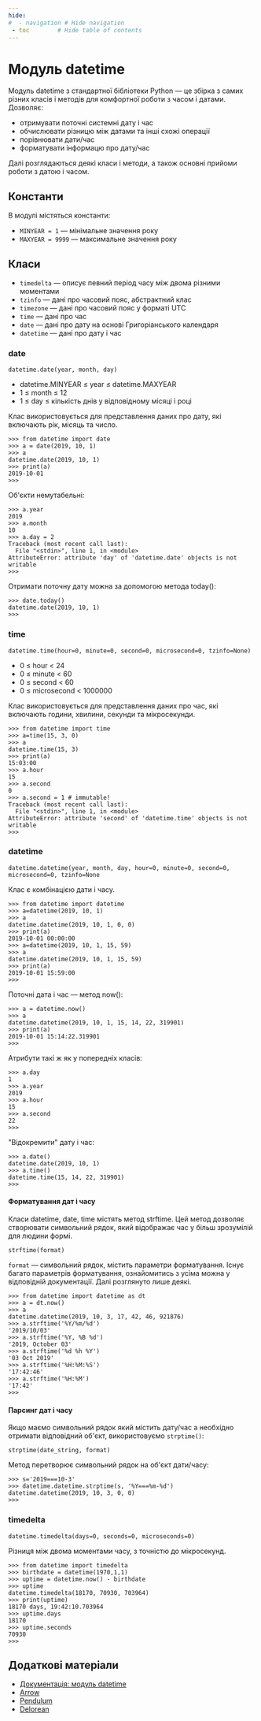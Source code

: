 ```yaml
---
hide:
#  - navigation # Hide navigation
 - toc        # Hide table of contents
---
```


# Модуль datetime

Модуль datetime з стандартної бібліотеки Python — це збірка з самих різних класів і методів для комфортної роботи з часом і датами. 
Дозволяє:

- отримувати поточні системні дату і час
- обчислювати різницю між датами та інші схожі операції
- порівнювати дати/час
- форматувати інформацю про дату/час

Далі розглядаються деякі класи і методи, 
а також основні прийоми роботи з датою і часом.

## Константи

В модулі містяться константи: 

- `MINYEAR = 1` — мінімальне значення року
- `MAXYEAR = 9999` — максимальне значення року

## Класи

- `timedelta` — описує певний період часу між двома різними моментами
- `tzinfo` — дані про часовий пояс, абстрактний клас
- `timezone` — дані про часовий пояс у форматі UTC
- `time` — дані про час
- `date` — дані про дату на основі Григоріанського календаря
- `datetime` — дані про дату і час

### date

	datetime.date(year, month, day)
	
- datetime.MINYEAR ≤ year ≤ datetime.MAXYEAR
- 1 ≤ month ≤ 12
- 1 ≤ day ≤ кількість днів у відповідному місяці і році

Клас використовується для представлення даних про дату, які включають рік, місяць та число.

	>>> from datetime import date
	>>> a = date(2019, 10, 1)
	>>> a
	datetime.date(2019, 10, 1)
	>>> print(a)
	2019-10-01
	>>>

Об'єкти немутабельні:

	>>> a.year
	2019
	>>> a.month
	10
	>>> a.day = 2
	Traceback (most recent call last):
	  File "<stdin>", line 1, in <module>
	AttributeError: attribute 'day' of 'datetime.date' objects is not writable
	>>>

Отримати поточну дату можна за допомогою метода today():

	>>> date.today()
	datetime.date(2019, 10, 1)
	>>>

### time

	datetime.time(hour=0, minute=0, second=0, microsecond=0, tzinfo=None)
	
- 0 ≤ hour < 24
- 0 ≤ minute < 60
- 0 ≤ second < 60
- 0 ≤ microsecond < 1000000

Клас використовується для представлення даних про час, 
які включають години, хвилини, секунди та мікросекунди.

	>>> from datetime import time
	>>> a=time(15, 3, 0)
	>>> a
	datetime.time(15, 3)
	>>> print(a)
	15:03:00
	>>> a.hour
	15
	>>> a.second
	0
	>>> a.second = 1 # immutable!
	Traceback (most recent call last):
	  File "<stdin>", line 1, in <module>
	AttributeError: attribute 'second' of 'datetime.time' objects is not writable
	>>>
	
### datetime

	datetime.datetime(year, month, day, hour=0, minute=0, second=0, microsecond=0, tzinfo=None
	
Клас є комбінацією дати і часу.

	>>> from datetime import datetime
	>>> a=datetime(2019, 10, 1)
	>>> a
	datetime.datetime(2019, 10, 1, 0, 0)
	>>> print(a)
	2019-10-01 00:00:00
	>>> a=datetime(2019, 10, 1, 15, 59)
	>>> a
	datetime.datetime(2019, 10, 1, 15, 59)
	>>> print(a)
	2019-10-01 15:59:00
	>>>
	
Поточні дата і час — метод now():

	>>> a = datetime.now()
	>>> a
	datetime.datetime(2019, 10, 1, 15, 14, 22, 319901)
	>>> print(a)
	2019-10-01 15:14:22.319901
	>>>

Атрибути такі ж як у попередніх класів:

	>>> a.day
	1
	>>> a.year
	2019
	>>> a.hour
	15
	>>> a.second
	22
	>>>
	
"Відокремити" дату і час:


	>>> a.date()
	datetime.date(2019, 10, 1)
	>>> a.time()
	datetime.time(15, 14, 22, 319901)
	>>>

#### Форматування дат і часу

Класи datetime, date, time містять метод strftime. 
Цей метод дозволяє створювати символьний рядок, який відображає час у більш зрозумілій для людини формі.

	strftime(format)
	
`format` — символьний рядок, містить параметри форматування. 
Існує багато параметрів форматування, ознайомитись з усіма можна у відповідній документації. 
Далі розглянуто лише деякі.

	>>> from datetime import datetime as dt
	>>> a = dt.now()
	>>> a
	datetime.datetime(2019, 10, 3, 17, 42, 46, 921876)
	>>> a.strftime('%Y/%m/%d')
	'2019/10/03'
	>>> a.strftime('%Y, %B %d')
	'2019, October 03'
	>>> a.strftime('%d %h %Y')
	'03 Oct 2019'
	>>> a.strftime('%H:%M:%S')
	'17:42:46'
	>>> a.strftime('%H:%M')
	'17:42'
	>>>
	
#### Парсинг дат і часу

Якщо маємо символьний рядок який містить дату/час а необхідно отримати відповідний об'єкт, використовуємо `strptime()`:

	strptime(date_string, format)
	
Метод перетворює символьний рядок на об'єкт дати/часу:

	>>> s='2019===10-3'
	>>> datetime.datetime.strptime(s, '%Y===%m-%d')
	datetime.datetime(2019, 10, 3, 0, 0)
	>>>
	
### timedelta

	datetime.timedelta(days=0, seconds=0, microseconds=0)
	
Різниця між двома моментами часу, з точністю до мікросекунд.

	>>> from datetime import timedelta
	>>> birthdate = datetime(1970,1,1)
	>>> uptime = datetime.now() - birthdate
	>>> uptime
	datetime.timedelta(18170, 70930, 703964)
	>>> print(uptime)
	18170 days, 19:42:10.703964
	>>> uptime.days
	18170
	>>> uptime.seconds
	70930
	>>>
## Додаткові матеріали

- [Документація: модуль datetime](https://docs.python.org/3/library/datetime.html)
- [Arrow](https://pypi.org/project/arrow/)
- [Pendulum ](https://pypi.org/project/pendulum/)
- [Delorean](https://pypi.org/project/Delorean/)
